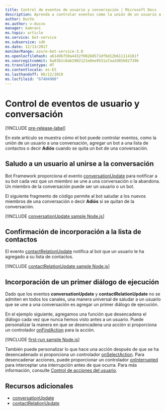 ```yaml
---
title: Control de eventos de usuario y conversación | Microsoft Docs
description: Aprenda a controlar eventos como la unión de un usuario a una conversación mediante Bot Framework SDK para Node.js.
author: DucVo
ms.author: v-ducvo
manager: kamrani
ms.topic: article
ms.service: bot-service
ms.subservice: sdk
ms.date: 12/13/2017
monikerRange: azure-bot-service-3.0
ms.openlocfilehash: a6149b750a4432f00268571df6d12b611114181f
ms.sourcegitcommit: 6a83b2c8ab2902121e8ee9531a7aa2d85b827396
ms.translationtype: HT
ms.contentlocale: es-ES
ms.lasthandoff: 08/12/2019
ms.locfileid: "67404908"
---
```

# <a name="handle-user-and-conversation-events"></a>Control de eventos de usuario y conversación

[!INCLUDE [pre-release-label](../includes/pre-release-label-v3.md)]

En este artículo se muestra cómo el bot puede controlar eventos, como la unión de un usuario a una conversación, agregar un bot a una lista de contactos o decir **Adiós** cuando se quita un bot de una conversación.


## <a name="greet-a-user-on-conversation-join"></a>Saludo a un usuario al unirse a la conversación
Bot Framework proporciona el evento [conversationUpdate][conversationUpdate] para notificar a su bot cada vez que un miembro se une a una conversación o la abandona. Un miembro de la conversación puede ser un usuario o un bot.

El siguiente fragmento de código permite al bot saludar a los nuevos miembros de una conversación o decir **Adiós** si se quitan de la conversación.

[!INCLUDE [conversationUpdate sample Node.js](../includes/snippet-code-node-conversationupdate-1.md)]

## <a name="acknowledge-add-to-contacts-list"></a>Confirmación de incorporación a la lista de contactos

El evento [contactRelationUpdate][contactRelationUpdate] notifica al bot que un usuario le ha agregado a su lista de contactos.

[!INCLUDE [contactRelationUpdate sample Node.js](../includes/snippet-code-node-contactrelationupdate-1.md)]

## <a name="add-a-first-run-dialog"></a>Incorporación de un primer diálogo de ejecución

Dado que los eventos **conversationUpdate** y **contactRelationUpdate** no se admiten en todos los canales, una manera universal de saludar a un usuario que se une a una conversación es agregar un primer diálogo de ejecución.

En el ejemplo siguiente, agregamos una función que desencadena el diálogo cada vez que nunca hemos visto antes a un usuario. Puede personalizar la manera en que se desencadena una acción si proporciona un controlador [onFindAction][onFindAction] para la acción. 

[!INCLUDE [first-run sample Node.js](../includes/snippet-code-node-first-run-dialog-1.md)]

También puede personalizar lo que hace una acción después de que se ha desencadenado si proporciona un controlador [onSelectAction][onSelectAction]. Para desencadenar acciones, puede proporcionar un controlador [onInterrupted][onInterrupted] para interceptar una interrupción antes de que ocurra. Para más información, consulte [Control de acciones del usuario](bot-builder-nodejs-dialog-actions.md).

## <a name="additional-resources"></a>Recursos adicionales

* [conversationUpdate][conversationUpdate]
* [contactRelationUpdate][contactRelationUpdate]

[conversationUpdate]: https://docs.botframework.com/node/builder/chat-reference/interfaces/_botbuilder_d_.iconversationupdate.html
[contactRelationUpdate]: https://docs.botframework.com/node/builder/chat-reference/interfaces/_botbuilder_d_.icontactrelationupdate.html

[onFindAction]: https://docs.botframework.com/node/builder/chat-reference/interfaces/_botbuilder_d_.itriggeractionoptions#onfindaction
[onSelectAction]: https://docs.botframework.com/node/builder/chat-reference/interfaces/_botbuilder_d_.itriggeractionoptions#onselectaction
[onInterrupted]: https://docs.botframework.com/node/builder/chat-reference/interfaces/_botbuilder_d_.itriggeractionoptions#oninterrupted

[SendTyping]: https://docs.botframework.com/node/builder/chat-reference/classes/_botbuilder_d_.session#sendtyping
[IMessage]: http://docs.botframework.com/node/builder/chat-reference/interfaces/_botbuilder_d_.imessage
[ChatConnector]: https://docs.botframework.com/node/builder/chat-reference/classes/_botbuilder_d_.chatconnector.html
[session_userData]: https://docs.botframework.com/node/builder/chat-reference/classes/_botbuilder_d_.session.html#userdata
